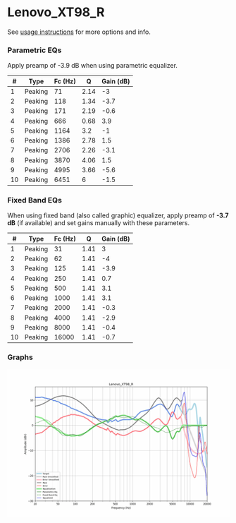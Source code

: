 # Lenovo_XT98_R
See [usage instructions](https://github.com/jaakkopasanen/AutoEq#usage) for more options and info.

### Parametric EQs
Apply preamp of -3.9 dB when using parametric equalizer.

|   # | Type    |   Fc (Hz) |    Q |   Gain (dB) |
|-----|---------|-----------|------|-------------|
|   1 | Peaking |        71 | 2.14 |        -3   |
|   2 | Peaking |       118 | 1.34 |        -3.7 |
|   3 | Peaking |       171 | 2.19 |        -0.6 |
|   4 | Peaking |       666 | 0.68 |         3.9 |
|   5 | Peaking |      1164 | 3.2  |        -1   |
|   6 | Peaking |      1386 | 2.78 |         1.5 |
|   7 | Peaking |      2706 | 2.26 |        -3.1 |
|   8 | Peaking |      3870 | 4.06 |         1.5 |
|   9 | Peaking |      4995 | 3.66 |        -5.6 |
|  10 | Peaking |      6451 | 6    |        -1.5 |

### Fixed Band EQs
When using fixed band (also called graphic) equalizer, apply preamp of **-3.7 dB** (if available) and set gains manually with these parameters.

|   # | Type    |   Fc (Hz) |    Q |   Gain (dB) |
|-----|---------|-----------|------|-------------|
|   1 | Peaking |        31 | 1.41 |         3   |
|   2 | Peaking |        62 | 1.41 |        -4   |
|   3 | Peaking |       125 | 1.41 |        -3.9 |
|   4 | Peaking |       250 | 1.41 |         0.7 |
|   5 | Peaking |       500 | 1.41 |         3.1 |
|   6 | Peaking |      1000 | 1.41 |         3.1 |
|   7 | Peaking |      2000 | 1.41 |        -0.3 |
|   8 | Peaking |      4000 | 1.41 |        -2.9 |
|   9 | Peaking |      8000 | 1.41 |        -0.4 |
|  10 | Peaking |     16000 | 1.41 |        -0.7 |

### Graphs
![](./Lenovo_XT98_R.png)
